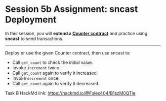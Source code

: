 # Session 5b Assignment: sncast Deployment 

In this session, you will **extend a [Counter contract](../starknet_contracts/src/contracts/counter.cairo)** and practice using **sncast** to send transactions.  

---
Deploy or use the given Counter contract, then use sncast to:
- Call `get_count` to check the initial value.
- Invoke `increment` twice.
- Call `get_count` again to verify it increased.
- Invoke `decrement` once.
- Call `get_count` again to verify it decreased.

Task B HackMd link: https://hackmd.io/@Folex404/B1szM0QTle